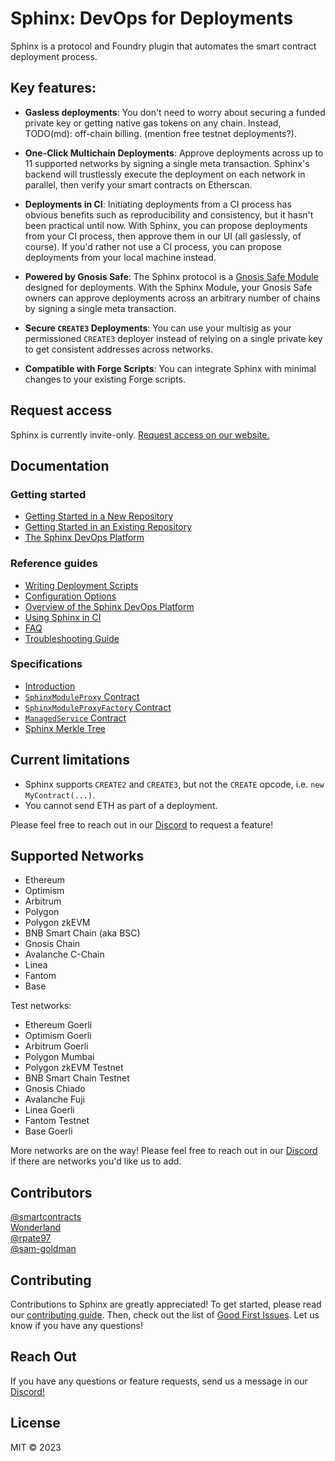 # Sphinx: DevOps for Deployments

Sphinx is a protocol and Foundry plugin that automates the smart contract deployment process.

## Key features:

* **Gasless deployments**: You don't need to worry about securing a funded private key or getting native gas tokens on any chain. Instead, TODO(md): off-chain billing. (mention free testnet deployments?).

* **One-Click Multichain Deployments**: Approve deployments across up to 11 supported networks by signing a single meta transaction. Sphinx's backend will trustlessly execute the deployment on each network in parallel, then verify your smart contracts on Etherscan.

* **Deployments in CI**: Initiating deployments from a CI process has obvious benefits such as reproducibility and consistency, but it hasn't been practical until now. With Sphinx, you can propose deployments from your CI process, then approve them in our UI (all gaslessly, of course). If you'd rather not use a CI process, you can propose deployments from your local machine instead.

- **Powered by Gnosis Safe**: The Sphinx protocol is a [Gnosis Safe Module](https://docs.safe.global/safe-smart-account/modules) designed for deployments. With the Sphinx Module, your Gnosis Safe owners can approve deployments across an arbitrary number of chains by signing a single meta transaction.

- **Secure `CREATE3` Deployments**: You can use your multisig as your permissioned `CREATE3` deployer instead of relying on a single private key to get consistent addresses across networks.

* **Compatible with Forge Scripts**: You can integrate Sphinx with minimal changes to your existing Forge scripts.

## Request access

Sphinx is currently invite-only. [Request access on our website.](https://sphinx.dev)

## Documentation

### Getting started

- [Getting Started in a New Repository](https://github.com/sphinx-labs/sphinx/blob/main/docs/cli-quickstart.md)
- [Getting Started in an Existing Repository](https://github.com/sphinx-labs/sphinx/blob/main/docs/cli-existing-project.md)
- [The Sphinx DevOps Platform](https://github.com/sphinx-labs/sphinx/blob/main/docs/ops-getting-started.md)

### Reference guides

- [Writing Deployment Scripts](https://github.com/sphinx-labs/sphinx/blob/main/docs/writing-scripts.md)
- [Configuration Options](https://github.com/sphinx-labs/sphinx/blob/main/docs/configuration-options.md)
- [Overview of the Sphinx DevOps Platform](https://github.com/sphinx-labs/sphinx/blob/main/docs/ops-overview.md)
- [Using Sphinx in CI](https://github.com/sphinx-labs/sphinx/blob/main/docs/ci-proposals.md)
- [FAQ](https://github.com/sphinx-labs/sphinx/blob/main/docs/faq.md)
- [Troubleshooting Guide](https://github.com/sphinx-labs/sphinx/blob/main/docs/troubleshooting-guide.md)

### Specifications

- [Introduction](https://github.com/sphinx-labs/sphinx/blob/feature/pre-audit/specs/introduction.md)
- [`SphinxModuleProxy` Contract](https://github.com/sphinx-labs/sphinx/blob/feature/pre-audit/specs/sphinx-module-proxy.md)
- [`SphinxModuleProxyFactory` Contract](https://github.com/sphinx-labs/sphinx/blob/feature/pre-audit/specs/sphinx-module-proxy-factory.md)
- [`ManagedService` Contract](https://github.com/sphinx-labs/sphinx/blob/feature/pre-audit/specs/managed-service.md)
- [Sphinx Merkle Tree](https://github.com/sphinx-labs/sphinx/blob/feature/pre-audit/specs/merkle-tree.md)

## Current limitations

- Sphinx supports `CREATE2` and `CREATE3`, but not the `CREATE` opcode, i.e. `new MyContract(...)`.
- You cannot send ETH as part of a deployment.

Please feel free to reach out in our [Discord](https://discord.gg/7Gc3DK33Np) to request a feature!

## Supported Networks

- Ethereum
- Optimism
- Arbitrum
- Polygon
- Polygon zkEVM
- BNB Smart Chain (aka BSC)
- Gnosis Chain
- Avalanche C-Chain
- Linea
- Fantom
- Base

Test networks:

- Ethereum Goerli
- Optimism Goerli
- Arbitrum Goerli
- Polygon Mumbai
- Polygon zkEVM Testnet
- BNB Smart Chain Testnet
- Gnosis Chiado
- Avalanche Fuji
- Linea Goerli
- Fantom Testnet
- Base Goerli

More networks are on the way! Please feel free to reach out in our [Discord](https://discord.gg/7Gc3DK33Np) if there are networks you'd like us to add.

## Contributors

[@smartcontracts](https://github.com/smartcontracts)\
[Wonderland](https://defi.sucks/)\
[@rpate97](https://github.com/RPate97)\
[@sam-goldman](https://github.com/sam-goldman)

## Contributing

Contributions to Sphinx are greatly appreciated! To get started, please read our [contributing guide](https://github.com/sphinx-labs/sphinx/blob/main/CONTRIBUTING.md). Then, check out the list of [Good First Issues](https://github.com/sphinx-labs/sphinx/contribute). Let us know if you have any questions!

## Reach Out

If you have any questions or feature requests, send us a message in our [Discord!](https://discord.gg/7Gc3DK33Np)

## License

MIT © 2023

